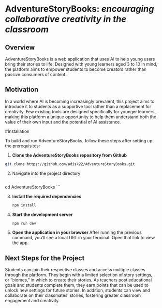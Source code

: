 # AdventureStoryBooks: *encouraging collaborative creativity in the classroom*

## Overview
AdventureStoryBooks is a web application that uses AI to help young users bring their stories to life. Designed with young learners aged 3 to 10 in mind, the platform aims to empower students to become creators rather than passive consumers of content.

## Motivation
In a world where AI is becoming increasingly prevalent, this project aims to introduce it to students as a supportive tool rather than a replacement for creativity. Few existing tools are designed specifically for younger learners, making this platform a unique opportunity to help them understand both the value of their own input and the potential of AI assistance.

#Installation

To build and run AdventureStoryBooks, follow these steps after setting up the prerequisites:

1. **Clone the AdventureStoryBooks repository from Github**
  ```bash
  git clone https://github.com/adisk22/AdventureStoryBooks.git
  ```
2.	Navigate into the project directory
  	```
   cd AdventureStoryBooks
	```
	
3. **Install the required dependencies**
   ```bash
   npm install
   ```
4. **Start the development server**
   ```bash
   npm run dev
   ```
3. **Open the application in your browser**
   After running the previous command, you'll see a local URL in your terminal. Open that link to view the app.

## Next Steps for the Project
Students can join their respective classes and access multiple classes through the platform. They begin with a limited selection of story settings, or “biomes,” in which to create their stories. As teachers post educational goals and students complete them, they earn points that can be used to unlock new settings for future stories. In addition, students can view and collaborate on their classmates’ stories, fostering greater classroom engagement and creativity.
   
